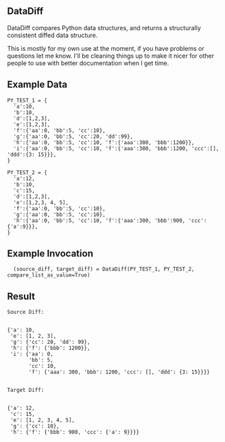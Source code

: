 ## DataDiff

DataDiff compares Python data structures, and returns a structurally consistent diffed data structure.

This is mostly for my own use at the moment, if you have problems or questions let me know.  I'll be cleaning things up to make it nicer for other people to use with better documentation when I get time.

## Example Data

```
PY_TEST_1 = {
  'a':10,
  'b':10,
  'd':[1,2,3],
  'e':[1,2,3],
  'f':{'aa':0, 'bb':5, 'cc':10},
  'g':{'aa':0, 'bb':5, 'cc':20, 'dd':99},
  'h':{'aa':0, 'bb':5, 'cc':10, 'f':{'aaa':300, 'bbb':1200}},
  'i':{'aa':0, 'bb':5, 'cc':10, 'f':{'aaa':300, 'bbb':1200, 'ccc':[], 'ddd':{3: 15}}},
}

PY_TEST_2 = {
  'a':12,
  'b':10,
  'c':15,
  'd':[1,2,3],
  'e':[1,2,3, 4, 5],
  'f':{'aa':0, 'bb':5, 'cc':10},
  'g':{'aa':0, 'bb':5, 'cc':10},
  'h':{'aa':0, 'bb':5, 'cc':10, 'f':{'aaa':300, 'bbb':900, 'ccc':{'a':9}}},
}
```

## Example Invocation

```
  (source_diff, target_diff) = DataDiff(PY_TEST_1, PY_TEST_2, compare_list_as_value=True)
```

## Result

```
Source Diff:


{'a': 10,
 'e': [1, 2, 3],
 'g': {'cc': 20, 'dd': 99},
 'h': {'f': {'bbb': 1200}},
 'i': {'aa': 0,
       'bb': 5,
       'cc': 10,
       'f': {'aaa': 300, 'bbb': 1200, 'ccc': [], 'ddd': {3: 15}}}}


Target Diff:


{'a': 12,
 'c': 15,
 'e': [1, 2, 3, 4, 5],
 'g': {'cc': 10},
 'h': {'f': {'bbb': 900, 'ccc': {'a': 9}}}}
```

